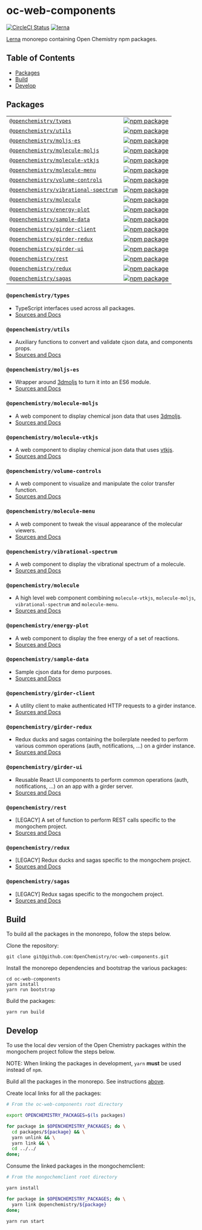 # oc-web-components
[![CircleCI Status](https://circleci.com/gh/OpenChemistry/oc-web-components.svg?style=shield)](https://circleci.com/gh/OpenChemistry/oc-web-components)
[![lerna](https://img.shields.io/badge/maintained%20with-lerna-cc00ff.svg)](https://lernajs.io/)

[Lerna](https://github.com/lerna/lerna) monorepo containing Open Chemistry npm packages.

## Table of Contents
- [Packages](#packages)
- [Build](#build)
- [Develop](#develop)


## Packages
|   |   |
|---|---|
| [`@openchemistry/types`](#openchemistry_types) | [![npm package](https://img.shields.io/npm/v/@openchemistry/types.svg)](https://www.npmjs.com/package/@openchemistry/types) |
| [`@openchemistry/utils`](#openchemistry_utils) | [![npm package](https://img.shields.io/npm/v/@openchemistry/utils.svg)](https://www.npmjs.com/package/@openchemistry/utils) |
| [`@openchemistry/moljs-es`](#openchemistry_moljs-es) | [![npm package](https://img.shields.io/npm/v/@openchemistry/moljs-es.svg)](https://www.npmjs.com/package/@openchemistry/moljs-es) |
| [`@openchemistry/molecule-moljs`](#openchemistry_molecule-moljs) | [![npm package](https://img.shields.io/npm/v/@openchemistry/molecule-moljs.svg)](https://www.npmjs.com/package/@openchemistry/molecule-moljs) |
| [`@openchemistry/molecule-vtkjs`](#openchemistry_molecule-vtkjs) | [![npm package](https://img.shields.io/npm/v/@openchemistry/molecule-vtkjs.svg)](https://www.npmjs.com/package/@openchemistry/molecule-vtkjs) |
| [`@openchemistry/molecule-menu`](#openchemistry_molecule-menu) | [![npm package](https://img.shields.io/npm/v/@openchemistry/molecule-menu.svg)](https://www.npmjs.com/package/@openchemistry/molecule-menu) |
| [`@openchemistry/volume-controls`](#openchemistry_volume-controls) | [![npm package](https://img.shields.io/npm/v/@openchemistry/volume-controls.svg)](https://www.npmjs.com/package/@openchemistry/volume-controls) |
| [`@openchemistry/vibrational-spectrum`](#openchemistry_vibrational-spectrum) | [![npm package](https://img.shields.io/npm/v/@openchemistry/vibrational-spectrum.svg)](https://www.npmjs.com/package/@openchemistry/vibrational-spectrum) |
| [`@openchemistry/molecule`](#openchemistry_molecule) | [![npm package](https://img.shields.io/npm/v/@openchemistry/molecule.svg)](https://www.npmjs.com/package/@openchemistry/molecule) |
| [`@openchemistry/energy-plot`](#openchemistry_energy-plot) | [![npm package](https://img.shields.io/npm/v/@openchemistry/energy-plot.svg)](https://www.npmjs.com/package/@openchemistry/energy-plot) |
| [`@openchemistry/sample-data`](#openchemistry_sample-data) | [![npm package](https://img.shields.io/npm/v/@openchemistry/sample-data.svg)](https://www.npmjs.com/package/@openchemistry/sample-data) |
| [`@openchemistry/girder-client`](#openchemistry_girder-client) | [![npm package](https://img.shields.io/npm/v/@openchemistry/girder-client.svg)](https://www.npmjs.com/package/@openchemistry/girder-client) |
| [`@openchemistry/girder-redux`](#openchemistry_girder-redux) | [![npm package](https://img.shields.io/npm/v/@openchemistry/girder-redux.svg)](https://www.npmjs.com/package/@openchemistry/girder-redux) |
| [`@openchemistry/girder-ui`](#openchemistry_girder-ui) | [![npm package](https://img.shields.io/npm/v/@openchemistry/girder-ui.svg)](https://www.npmjs.com/package/@openchemistry/girder-ui) |
| [`@openchemistry/rest`](#openchemistry_rest) | [![npm package](https://img.shields.io/npm/v/@openchemistry/rest.svg)](https://www.npmjs.com/package/@openchemistry/rest) |
| [`@openchemistry/redux`](#openchemistry_redux) | [![npm package](https://img.shields.io/npm/v/@openchemistry/redux.svg)](https://www.npmjs.com/package/@openchemistry/redux) |
| [`@openchemistry/sagas`](#openchemistry_sagas) | [![npm package](https://img.shields.io/npm/v/@openchemistry/sagas.svg)](https://www.npmjs.com/package/@openchemistry/sagas) |


### `@openchemistry/types`
- TypeScript interfaces used across all packages.
- [Sources and Docs](https://github.com/OpenChemistry/oc-web-components/tree/master/packages/types)


### `@openchemistry/utils`
- Auxiliary functions to convert and validate cjson data, and components props.
- [Sources and Docs](https://github.com/OpenChemistry/oc-web-components/tree/master/packages/utils)


### `@openchemistry/moljs-es`
- Wrapper around [3dmoljs](https://github.com/3dmol/3Dmol.js) to turn it into an ES6 module.
- [Sources and Docs](https://github.com/OpenChemistry/oc-web-components/tree/master/packages/moljs-es)


### `@openchemistry/molecule-moljs`
- A web component to display chemical json data that uses [3dmoljs](https://github.com/3dmol/3Dmol.js).
- [Sources and Docs](https://github.com/OpenChemistry/oc-web-components/tree/master/packages/molecule-moljs)


### `@openchemistry/molecule-vtkjs`
- A web component to display chemical json data that uses [vtkjs](https://github.com/kitware/vtk-js).
- [Sources and Docs](https://github.com/OpenChemistry/oc-web-components/tree/master/packages/molecule-vtkjs)


### `@openchemistry/volume-controls`
- A web component to visualize and manipulate the color transfer function.
- [Sources and Docs](https://github.com/OpenChemistry/oc-web-components/tree/master/packages/volume-controls)


### `@openchemistry/molecule-menu`
- A web component to tweak the visual appearance of the molecular viewers.
- [Sources and Docs](https://github.com/OpenChemistry/oc-web-components/tree/master/packages/molecule-menu)


### `@openchemistry/vibrational-spectrum`
- A web component to display the vibrational spectrum of a molecule.
- [Sources and Docs](https://github.com/OpenChemistry/oc-web-components/tree/master/packages/vibrational-spectrum)


### `@openchemistry/molecule`
- A high level web component combining `molecule-vtkjs`, `molecule-moljs`, `vibrational-spectrum` and `molecule-menu`.
- [Sources and Docs](https://github.com/OpenChemistry/oc-web-components/tree/master/packages/molecule)


### `@openchemistry/energy-plot`
- A web component to display the free energy of a set of reactions.
- [Sources and Docs](https://github.com/OpenChemistry/oc-web-components/tree/master/packages/energy-plot)


### `@openchemistry/sample-data`
- Sample cjson data for demo purposes.
- [Sources and Docs](https://github.com/OpenChemistry/oc-web-components/tree/master/packages/sample-data)


### `@openchemistry/girder-client`
- A utility client to make authenticated HTTP requests to a girder instance.
- [Sources and Docs](https://github.com/OpenChemistry/oc-web-components/tree/master/packages/girder-client)


### `@openchemistry/girder-redux`
- Redux ducks and sagas containing the boilerplate needed to perform various common operations (auth, notifications, ...) on a girder instance.
- [Sources and Docs](https://github.com/OpenChemistry/oc-web-components/tree/master/packages/girder-redux)


### `@openchemistry/girder-ui`
- Reusable React UI components to perform common operations (auth, notifications, ...) on an app with a girder server.
- [Sources and Docs](https://github.com/OpenChemistry/oc-web-components/tree/master/packages/girder-redux)


### `@openchemistry/rest`
- [LEGACY] A set of function to perform REST calls specific to the mongochem project.
- [Sources and Docs](https://github.com/OpenChemistry/oc-web-components/tree/master/packages/rest)


### `@openchemistry/redux`
- [LEGACY] Redux ducks and sagas specific to the mongochem project.
- [Sources and Docs](https://github.com/OpenChemistry/oc-web-components/tree/master/packages/redux)


### `@openchemistry/sagas`
- [LEGACY] Redux sagas specific to the mongochem project.
- [Sources and Docs](https://github.com/OpenChemistry/oc-web-components/tree/master/packages/sagas)


## Build

To build all the packages in the monorepo, follow the steps below.

Clone the repository:
```
git clone git@github.com:OpenChemistry/oc-web-components.git
```

Install the monorepo dependencies and bootstrap the various packages:
```
cd oc-web-components
yarn install
yarn run bootstrap
```

Build the packages:
```
yarn run build
```

## Develop
To use the local dev version of the Open Chemistry packages within the mongochem project follow the steps below.

NOTE: When linking the packages in development, `yarn` **must** be used instead of `npm`.

Build all the packages in the monorepo. See instructions [above](#build).

Create local links for all the packages:
```bash
# From the oc-web-components root directory

export OPENCHEMISTRY_PACKAGES=$(ls packages)

for package in $OPENCHEMISTRY_PACKAGES; do \
  cd packages/${package} && \
  yarn unlink && \
  yarn link && \
  cd ../../
done;
```

Consume the linked packages in the mongochemclient:
```bash
# From the mongochemclient root directory

yarn install

for package in $OPENCHEMISTRY_PACKAGES; do \
  yarn link @openchemistry/${package}
done;

yarn run start
```
